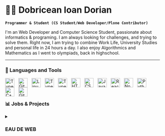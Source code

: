 # 🏄‍♂️ Dobricean Ioan Dorian

**`Programmer & Student (CS Student/Web Developer/Plone Contributor)`** 

I'm an Web Developer and Computer Science Student, passionate about informatics & programing. I am always looking for challenges, and trying to solve them. Right now, I am trying to combine Work Life, University Studies and personal life in 24 hours a day. I also enjoy Algorithmics and Mathematics as I went to olympiads, back in highschool.


---

### 🧰 Languages and Tools

<img align="left" alt="TypeScript" width="30px" style="padding-right:10px;" src="https://cdn.jsdelivr.net/gh/devicons/devicon/icons/typescript/typescript-plain.svg" />
<img align="left" alt="Git" width="30px" style="padding-right:10px;" src="https://cdn.jsdelivr.net/gh/devicons/devicon/icons/git/git-original.svg" />
<img align="left" alt="Linux" width="30px" style="padding-right:10px;" src="https://cdn.jsdelivr.net/gh/devicons/devicon/icons/linux/linux-original.svg" />
<img align="left" alt="TypeScript" width="30px" style="padding-right:10px;" src="https://cdn.jsdelivr.net/gh/devicons/devicon/icons/firebase/firebase-plain.svg" />
<img align="left" alt="TypeScript" width="30px" style="padding-right:10px;" src="https://cdn.jsdelivr.net/gh/devicons/devicon/icons/mongodb/mongodb-plain.svg" />
<img align="left" alt="HTML" width="30px" style="padding-right:10px;" src="https://cdn.jsdelivr.net/gh/devicons/devicon/icons/html5/html5-plain.svg" />
<img align="left" alt="CSS" width="30px" style="padding-right:10px;" src="https://cdn.jsdelivr.net/gh/devicons/devicon/icons/css3/css3-plain.svg" />
<img align="left" alt="JavaScript" width="30px" style="padding-right:10px;" src="https://cdn.jsdelivr.net/gh/devicons/devicon/icons/javascript/javascript-plain.svg" />
<img align="left" alt="React" width="30px" style="padding-right:10px;" src="https://cdn.jsdelivr.net/gh/devicons/devicon/icons/react/react-original.svg" />
<img align="left" alt="NodeJS" width="30px" style="padding-right:10px;" src="https://cdn.jsdelivr.net/gh/devicons/devicon/icons/nodejs/nodejs-original.svg" />
<img align="left" alt="Python" width="30px" style="padding-right:10px;" src="https://cdn.jsdelivr.net/gh/devicons/devicon/icons/python/python-plain.svg" />
<img align="left" alt="C++" width="30px" style="padding-right:10px;" src="https://cdn.jsdelivr.net/gh/devicons/devicon/icons/cplusplus/cplusplus-line.svg" />
<img align="left" alt="GitHub" width="30px" style="padding-right:10px;" src="https://cdn.jsdelivr.net/gh/devicons/devicon/icons/github/github-original.svg" />

<br />

<br />

#

### 📊 Jobs & Projects

<details>
 <summary><h3>EAU DE WEB</h3></summary>
 <h4>Position: Junior Web Developer</h4>
  <h5>🕒 Full Time Job </h5>
  I am working full-time at EAU DE WEB, where I am developing software for the European Environment Agency using React and Python. Also, I am working with Volto, which is a CMS frontend from the Plone CMS Open Source community. This means, that I am contributing open source, by modifying Volto or extending it.
 
 <summary><h3>Plone Contributor</h3></summary>
 <h4>Position: Web Developer Contributor</h4>
  I am contributing to Plone Open Source CMS, via my Job,  by fixing bugs or extend the functionalities. I am also happy to help others that want to learn the Plone ecosystem with my limited knowledge about it.
 
 <summary><h3>Plone Contributor</h3></summary>
 <h4>Freelancer & Side Projects Work</h4>
  To time to time, I like to help people with software, so I created the Uclass organization which is making software on demand, it's a really small think, but hopefully can grow.
 One Exemple of a side project is a management system for a school. This can be found at: https://maniera-managment-app-develop.vercel.app/ The password is develop
 
 
